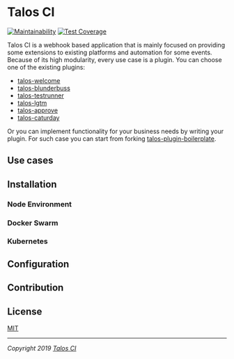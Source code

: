 # Talos CI
[![Maintainability](https://api.codeclimate.com/v1/badges/7bfaa50447194347659a/maintainability)](https://codeclimate.com/github/aspartame21/talos/maintainability)
[![Test Coverage](https://api.codeclimate.com/v1/badges/7bfaa50447194347659a/test_coverage)](https://codeclimate.com/github/aspartame21/talos/test_coverage)


Talos CI is a webhook based application that is mainly focused on providing some extensions to existing platforms and automation for some events. 
Because of its high modularity, every use case is a plugin. You can choose one of the existing plugins:

- [talos-welcome](https://github.com/aspartame21/talos-welcome)
- [talos-blunderbuss](https://github.com/aspartame21/talos-blunderbuss)
- [talos-testrunner](https://github.com/aspartame21/talos-testrunner)
- [talos-lgtm](https://github.com/aspartame21/talos-lgtm)
- [talos-approve](https://github.com/aspartame21/talos-approve)
- [talos-caturday](https://github.com/aspartame21/talos-caturday)

Or you can implement functionality for your business needs by writing your plugin. For such case you can start from forking [talos-plugin-boilerplate](https://github.com/aspartame21/talos-plugin-boilerplate).

## Use cases

## Installation
### Node Environment

### Docker Swarm

### Kubernetes

## Configuration
## Contribution


## License

[MIT](https://github.com/aspartame21/talos/blob/master/LICENSE)

---
_Copyright 2019 [Talos CI](https://github.com/aspartame21/talos/graphs/contributors)_
